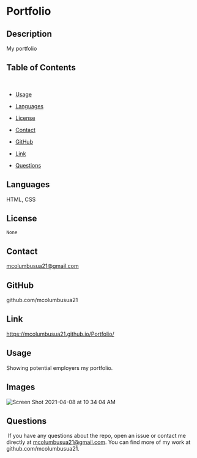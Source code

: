 # Portfolio

## Description 
My portfolio

## Table of Contents
​
* [Usage](#usage)

* [Languages](#languages)
​
* [License](#license)

* [Contact](#contact)

* [GitHub](#GitHub)

* [Link](#link)
​
* [Questions](#questions)

## Languages
HTML, CSS

## License


```
None
```

## Contact 
mcolumbusua21@gmail.com

## GitHub
github.com/mcolumbusua21

## Link 
https://mcolumbusua21.github.io/Portfolio/

## Usage 
Showing potential employers my portfolio.

## Images
![Screen Shot 2021-04-08 at 10 34 04 AM](https://user-images.githubusercontent.com/78819536/114071453-fc737800-9855-11eb-9f2b-b05b207d6059.png)


## Questions
​
If you have any questions about the repo, open an issue or contact me directly at mcolumbusua21@gmail.com. You can find more of my work at github.com/mcolumbusua21.
